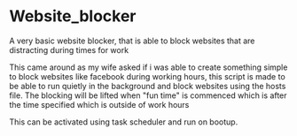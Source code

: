 # Website_blocker
A very basic website blocker, that is able to block websites that are distracting during times for work

This came around as my wife asked if i was able to create something simple to block websites like facebook during working hours,
this script is made to be able to run quietly in the background and block websites using the hosts file. The blocking
will be lifted when "fun time" is commenced which is after the time specified which is outside of work hours

This can be activated using task scheduler and run on bootup. 
